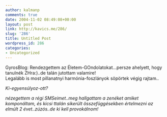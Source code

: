 ```yaml
---
author: kalmanp
comments: true
date: 2004-11-02 08:49:08+00:00
layout: post
link: http://kavics.me/286/
slug: '286'
title: Untitled Post
wordpress_id: 286
categories:
- Uncategorized
---
```


GyrosBlog: Rendezgettem az Életem-GOndolatokat...persze ahelyett, hogy tanulnék ZHra:)..de talán jutottam valamire!  
Legalább is most pillanatnyi harmónia-foszlányok söpörtek végig rajtam..




_Ki-egyensúlyoz-ott?_




_nézegettem a régi SMSeimet..meg hallgattam a zenéket amiket komponáltam, és kicsi ttalán sikerült összefüggésekben értelmezni az elmúlt 2 évet..zúzós..de ki kell provokálnom!_
